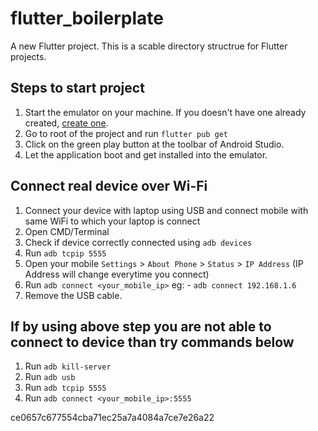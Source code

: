 # flutter_boilerplate

A new Flutter project. This is a scable directory structrue for Flutter projects.


## Steps to start project
1. Start the emulator on your machine. If you doesn't have one already created, [create one](https://developer.android.com/studio/run/managing-avds).
2. Go to root of the project and run `flutter pub get`
3. Click on the green play button at the toolbar of Android Studio.
4. Let the application boot and get installed into the emulator.

## Connect real device over Wi-Fi
1. Connect your device with laptop using USB and connect mobile with same WiFi to which your laptop is connect
2. Open CMD/Terminal
3. Check if device correctly connected using `adb devices`
4. Run `adb tcpip 5555`
5. Open your mobile `Settings` > `About Phone` > `Status` > `IP Address` (IP Address will change everytime you connect)
6. Run `adb connect <your_mobile_ip>` eg: - `adb connect 192.168.1.6`
7. Remove the USB cable.

## If by using above step you are not able to connect to device than try commands below

1. Run `adb kill-server`
2. Run `adb usb`
3. Run `adb tcpip 5555`
4. Run `adb connect <your_mobile_ip>:5555`

ce0657c677554cba71ec25a7a4084a7ce7e26a22